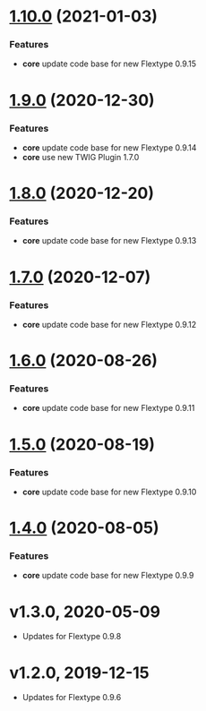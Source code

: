 <a name="1.10.0"></a>
# [1.10.0](https://github.com/flextype-themes/nes/compare/v1.9.0...v1.10.0) (2021-01-03)

### Features

* **core** update code base for new Flextype 0.9.15

<a name="1.9.0"></a>
# [1.9.0](https://github.com/flextype-themes/nes/compare/v1.8.0...v1.9.0) (2020-12-30)

### Features

* **core** update code base for new Flextype 0.9.14
* **core** use new TWIG Plugin 1.7.0

<a name="1.8.0"></a>
# [1.8.0](https://github.com/flextype-themes/nes/compare/v1.7.0...v1.8.0) (2020-12-20)

### Features

* **core** update code base for new Flextype 0.9.13

<a name="1.7.0"></a>
# [1.7.0](https://github.com/flextype-themes/nes/compare/v1.6.0...v1.7.0) (2020-12-07)

### Features

* **core** update code base for new Flextype 0.9.12

<a name="1.6.0"></a>
# [1.6.0](https://github.com/flextype-themes/nes/compare/v1.5.0...v1.6.0) (2020-08-26)

### Features

* **core** update code base for new Flextype 0.9.11

<a name="1.5.0"></a>
# [1.5.0](https://github.com/flextype-themes/nes/compare/v1.4.0...v1.5.0) (2020-08-19)

### Features

* **core** update code base for new Flextype 0.9.10

<a name="1.4.0"></a>
# [1.4.0](https://github.com/flextype-themes/nes/compare/v1.3.0...v1.4.0) (2020-08-05)

### Features

* **core** update code base for new Flextype 0.9.9

# v1.3.0, 2020-05-09
* Updates for Flextype 0.9.8

# v1.2.0, 2019-12-15
* Updates for Flextype 0.9.6
